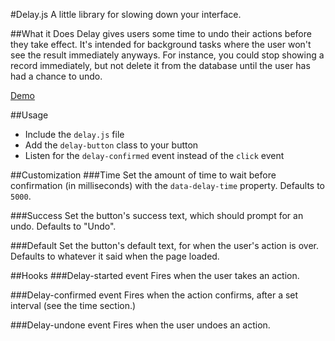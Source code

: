 #Delay.js
A little library for slowing down your interface.

##What it Does
Delay gives users some time to undo their actions before they take effect. It's intended for background tasks where the user won't see the result immediately anyways. For instance, you could stop showing a record immediately, but not delete it from the database until the user has had a chance to undo.

[Demo](http://jacksondc.github.io/delay.js)

##Usage
- Include the `delay.js` file
- Add the `delay-button` class to your button
- Listen for the `delay-confirmed` event instead of the `click` event

##Customization
###Time
Set the amount of time to wait before confirmation (in milliseconds) with the `data-delay-time` property. Defaults to `5000`.

###Success
Set the button's success text, which should prompt for an undo. Defaults to "Undo".

###Default
Set the button's default text, for when the user's action is over. Defaults to whatever it said when the page loaded.

##Hooks
###Delay-started event
Fires when the user takes an action.

###Delay-confirmed event
Fires when the action confirms, after a set interval (see the time section.)

###Delay-undone event
Fires when the user undoes an action.
